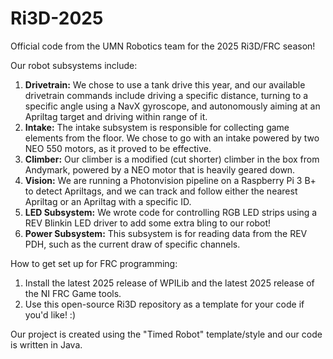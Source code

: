 # Ri3D-2025
Official code from the UMN Robotics team for the 2025 Ri3D/FRC season!
 
 Our robot subsystems include:
 1) **Drivetrain:**  We chose to use a tank drive this year, and our available drivetrain commands include driving a specific distance, turning to a specific angle using a NavX gyroscope, and autonomously aiming at an Apriltag target and driving within range of it.
 2) **Intake:** The intake subsystem is responsible for collecting game elements from the floor. We chose to go with an intake powered by two NEO 550 motors, as it proved to be effective.
 5) **Climber:** Our climber is a modified (cut shorter) climber in the box from Andymark, powered by a NEO motor that is heavily geared down.
 6) **Vision:** We are running a Photonvision pipeline on a Raspberry Pi 3 B+ to detect Apriltags, and we can track and follow either the nearest Apriltag or an Apriltag with a specific ID.
 7) **LED Subsystem:** We wrote code for controlling RGB LED strips using a REV Blinkin LED driver to add some extra bling to our robot!
 8) **Power Subsystem:** This subsystem is for reading data from the REV PDH, such as the current draw of specific channels.
 
How to get set up for FRC programming:
1) Install the latest 2025 release of WPILib and the latest 2025 release of the NI FRC Game tools.
2) Use this open-source Ri3D repository as a template for your code if you'd like! :)

Our project is created using the "Timed Robot" template/style and our code is written in Java.
